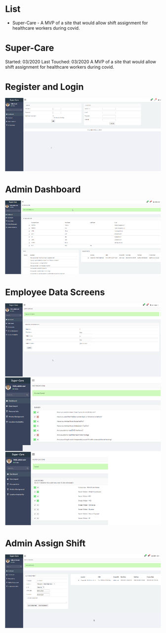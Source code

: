 # List

* Super-Care - A MVP of a site that would allow shift assignment for healthcare workers during covid. 


# Super-Care
Started: 03/2020
Last Touched: 03/2020
A MVP of a site that would allow shift assignment for healthcare workers during covid. 

# Register and Login
![ScreenShot](/screenshots/super-care/login.png)

# Admin Dashboard
![ScreenShot](/screenshots/super-care/dashboard.png)

# Employee Data Screens
![ScreenShot](/screenshots/super-care/employee-profile.png)
![ScreenShot](/screenshots/super-care/employee-answers.png)
![ScreenShot](/screenshots/super-care/employee-locations.png)

# Admin Assign Shift
![ScreenShot](/screenshots/super-care/assign-shift.png)


